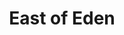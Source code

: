---
category: favorites
type: fiction

title: East of Eden
author_first: John
author_last: Steinbeck
description:
thumb: steinbeck-east-of-eden.jpg
link: http://a.co/6eYspNZ
---